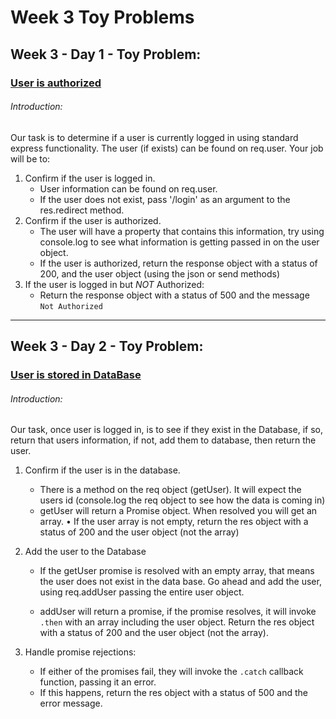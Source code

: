 # Week 3 Toy Problems

## Week 3 - Day 1 - Toy Problem:

### [User is authorized](https://repl.it/@shea_close/Week-3-Day-1)

###### Introduction:

Our task is to determine if a user is currently logged in using standard express functionality. The user (if exists) can be found on req.user. Your job will be to:

1.  Confirm if the user is logged in.
    * User information can be found on req.user.
    * If the user does not exist, pass '/login' as an argument to the res.redirect method.
1.  Confirm if the user is authorized.
    * The user will have a property that contains this information, try using console.log to see what information is getting passed in on the user object.
    * If the user is authorized, return the response object with a status of 200, and the user object (using the json or send methods)
1.  If the user is logged in but _NOT_ Authorized:
    * Return the response object with a status of 500 and the message `Not Authorized`

---

## Week 3 - Day 2 - Toy Problem:

### [User is stored in DataBase](https://repl.it/@shea_close/Week-3-Day-2)

###### Introduction:

Our task, once user is logged in, is to see if they exist in the Database, if so, return that users information, if not, add them to database, then return the user.

1.  Confirm if the user is in the database.
    * There is a method on the req object (getUser). It will expect the users id (console.log the req object to see how the data is coming in)
    * getUser will return a Promise object. When resolved you will get an array.
      • If the user array is not empty, return the res object with a status of 200 and the user object (not the array)
1.  Add the user to the Database

    * If the getUser promise is resolved with an empty array, that means the user does not exist in the data base. Go ahead and add the user, using req.addUser passing the entire user object.

    * addUser will return a promise, if the promise resolves, it will invoke `.then` with an array including the user object. Return the res object with a status of 200 and the user object (not the array).

1.  Handle promise rejections:
    * If either of the promises fail, they will invoke the `.catch` callback function, passing it an error.
    * If this happens, return the res object with a status of 500 and the error message.
